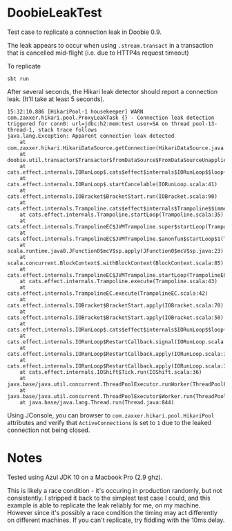 # DoobieLeakTest

Test case to replicate a connection leak in Doobie 0.9.

The leak appears to occur when using `.stream.transact` in a transaction that is cancelled mid-flight (i.e. due to HTTP4s request timeout)

To replicate

`sbt run`

After several seconds, the Hikari leak detector should report a connection leak. (It'll take at least 5 seconds).

```
15:32:10.886 [HikariPool-1 housekeeper] WARN  com.zaxxer.hikari.pool.ProxyLeakTask {} - Connection leak detection triggered for conn0: url=jdbc:h2:mem:test user=SA on thread pool-13-thread-1, stack trace follows
java.lang.Exception: Apparent connection leak detected
	at com.zaxxer.hikari.HikariDataSource.getConnection(HikariDataSource.java:128)
	at doobie.util.transactor$Transactor$fromDataSource$FromDataSourceUnapplied.$anonfun$apply$14(transactor.scala:280)
	at cats.effect.internals.IORunLoop$.cats$effect$internals$IORunLoop$$loop(IORunLoop.scala:87)
	at cats.effect.internals.IORunLoop$.startCancelable(IORunLoop.scala:41)
	at cats.effect.internals.IOBracket$BracketStart.run(IOBracket.scala:90)
	at cats.effect.internals.Trampoline.cats$effect$internals$Trampoline$$immediateLoop(Trampoline.scala:67)
	at cats.effect.internals.Trampoline.startLoop(Trampoline.scala:35)
	at cats.effect.internals.TrampolineEC$JVMTrampoline.super$startLoop(TrampolineEC.scala:90)
	at cats.effect.internals.TrampolineEC$JVMTrampoline.$anonfun$startLoop$1(TrampolineEC.scala:90)
	at scala.runtime.java8.JFunction0$mcV$sp.apply(JFunction0$mcV$sp.java:23)
	at scala.concurrent.BlockContext$.withBlockContext(BlockContext.scala:85)
	at cats.effect.internals.TrampolineEC$JVMTrampoline.startLoop(TrampolineEC.scala:90)
	at cats.effect.internals.Trampoline.execute(Trampoline.scala:43)
	at cats.effect.internals.TrampolineEC.execute(TrampolineEC.scala:42)
	at cats.effect.internals.IOBracket$BracketStart.apply(IOBracket.scala:70)
	at cats.effect.internals.IOBracket$BracketStart.apply(IOBracket.scala:50)
	at cats.effect.internals.IORunLoop$.cats$effect$internals$IORunLoop$$loop(IORunLoop.scala:141)
	at cats.effect.internals.IORunLoop$RestartCallback.signal(IORunLoop.scala:366)
	at cats.effect.internals.IORunLoop$RestartCallback.apply(IORunLoop.scala:387)
	at cats.effect.internals.IORunLoop$RestartCallback.apply(IORunLoop.scala:330)
	at cats.effect.internals.IOShift$Tick.run(IOShift.scala:36)
	at java.base/java.util.concurrent.ThreadPoolExecutor.runWorker(ThreadPoolExecutor.java:1135)
	at java.base/java.util.concurrent.ThreadPoolExecutor$Worker.run(ThreadPoolExecutor.java:635)
	at java.base/java.lang.Thread.run(Thread.java:844)
```
  
Using JConsole, you can browser to `com.zaxxer.hikari.pool.HikariPool` attributes and verify that `ActiveConnections` is set to `1` due to the leaked connection not being closed.

# Notes

Tested using Azul JDK 10 on a Macbook Pro (2.9 ghz).

This is likely a race condition - it's occuring in production randomly, but not consistently. I stripped it back to the simplest test case I could, 
and this example is able to replicate the leak reliably for me, on my machine. However since it's possibly a race condition the timing may act differently 
on different machines. If you can't replicate, try fiddling with the 10ms delay.



